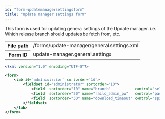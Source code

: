 ```yaml
---
id: "form-updatemanagersettingsform"
title: "Update manager settings form"
---
```


This form is used for updating general settings of the Update manager. i.e. Which release branch should updates be fetch from, etc.

<div class="table-responsive"><table class="table table-condensed"><tr><th>File path</th><td>/forms/update-manager/general.settings.xml</td></tr><tr><th>Form ID</th><td>update-manager.general.settings</td></tr></table></div>

```xml
<?xml version="1.0" encoding="UTF-8"?>

<form>
    <tab id="administrator" sortorder="10">
        <fieldset id="administrator" sortorder="10">
            <field  sortorder="10" name="branch"           control="select"   required="true"  label="cms:updateManager.branch.field.label"         values="release,bleedingEdge" labels="cms:updateManager.branch.release,cms:updateManager.branch.bleedingEdge" />
            <field  sortorder="20" name="railo_admin_pw"   control="password" required="false" label="cms:updateManager.railo_admin_pw.field.label" placeholder="cms:updateManager.railo_admin_pw.field.placeholder" />
            <field  sortorder="30" name="download_timeout" control="spinner"  required="false" label="cms:updateManager.download_timeout.field.label" default="120" />
        </fieldset>
    </tab>
</form>
```